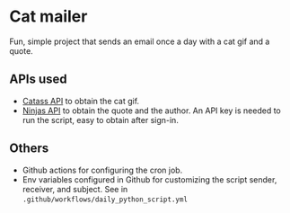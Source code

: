 # Cat mailer

Fun, simple project that sends an email once a day with a cat gif and a quote.

## APIs used
- [Catass API](https://cataas.com/) to obtain the cat gif.
- [Ninjas API](https://api-ninjas.com/) to obtain the quote and the author. An API key is needed to run the script, easy to obtain after sign-in.

## Others
- Github actions for configuring the cron job.
- Env variables configured in Github for customizing the script sender, receiver, and subject. See in `.github/workflows/daily_python_script.yml`
